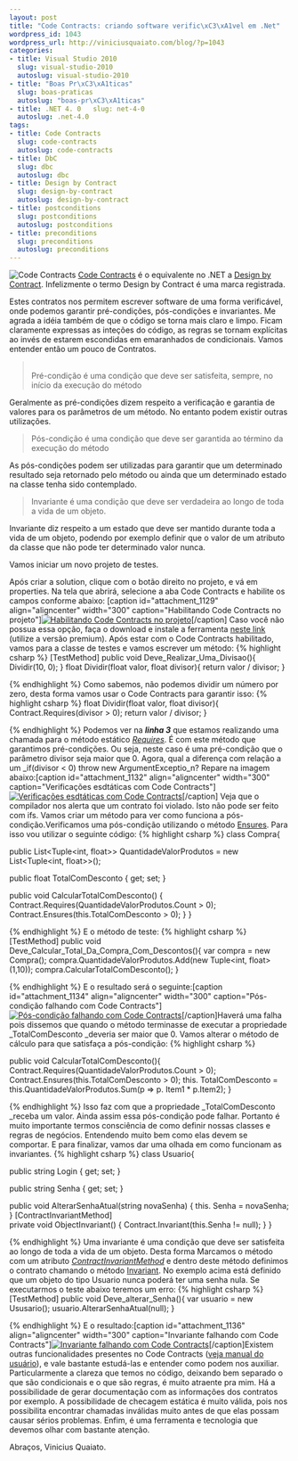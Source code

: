 ```yaml
--- 
layout: post
title: "Code Contracts: criando software verific\xC3\xA1vel em .Net"
wordpress_id: 1043
wordpress_url: http://viniciusquaiato.com/blog/?p=1043
categories: 
- title: Visual Studio 2010
  slug: visual-studio-2010
  autoslug: visual-studio-2010
- title: "Boas Pr\xC3\xA1ticas"
  slug: boas-praticas
  autoslug: "boas-pr\xC3\xA1ticas"
- title: .NET 4. 0   slug: net-4-0
  autoslug: .net-4.0
tags: 
- title: Code Contracts
  slug: code-contracts
  autoslug: code-contracts
- title: DbC
  slug: dbc
  autoslug: dbc
- title: Design by Contract
  slug: design-by-contract
  autoslug: design-by-contract
- title: postconditions
  slug: postconditions
  autoslug: postconditions
- title: preconditions
  slug: preconditions
  autoslug: preconditions
---
```

![Code Contracts](http://viniciusquaiato.com/images_posts/dd491992.codecontracts_projecten-us-150x150.png "Code Contracts")
[Code Contracts](http://msdn.microsoft.com/en-us/devlabs/dd491992.aspx) é o equivalente no .NET a [Design by Contract](http://en.wikipedia.org/wiki/Design_by_contract). Infelizmente o termo Design by Contract é uma marca registrada.

Estes contratos nos permitem escrever software de uma forma verificável, onde podemos garantir pré-condições, pós-condições e invariantes.
Me agrada a idéia também de que o código se torna mais claro e limpo. Ficam claramente expressas as inteções do código, as regras se tornam explícitas ao invés de estarem escondidas em emaranhados de condicionais. Vamos entender então um pouco de Contratos.<br /><blockquote>  
Pré-condição é uma condição que deve ser satisfeita, sempre, no início da execução do método
</blockquote>
Geralmente as pré-condições dizem respeito a verificação e garantia de valores para os parâmetros de um método. No entanto podem existir outras utilizações.
<blockquote>  
Pós-condição é uma condição que deve ser garantida ao término da execução do método
</blockquote>
As pós-condições podem ser utilizadas para garantir que um determinado resultado seja retornado pelo método ou ainda que um determinado estado na classe tenha sido contemplado.
<blockquote>  
Invariante é uma condição que deve ser verdadeira ao longo de toda a vida de um objeto.
</blockquote>
Invariante diz respeito a um estado que deve ser mantido durante toda a vida de um objeto, podendo por exemplo definir que o valor de um atributo da classe que não pode ter determinado valor nunca.

Vamos iniciar um novo projeto de testes. 

Após criar a solution, clique com o botão direito no projeto, e vá em properties. Na tela que abrirá, selecione a aba Code Contracts e habilite os campos conforme abaixo:
[caption id="attachment_1129" align="aligncenter" width="300" caption="Habilitando Code Contracts no projeto"][![Habilitando Code Contracts no projeto](http://viniciusquaiato.com/images_posts/Habilitando-300x237.jpg "Habilitando Code Contracts no projeto")](http://viniciusquaiato.com/images_posts/Habilitando.jpg)[/caption]
Caso você não possua essa opção, faça o download e instale a ferramenta [neste link](http://msdn.microsoft.com/en-us/devlabs/dd491992.aspx) (utilize a versão premium).
Após estar com o Code Contracts habilitado, vamos para a classe de testes e vamos escrever um método:
{% highlight csharp %}
[TestMethod]
public void Deve_Realizar_Uma_Divisao(){    Dividir(10, 0);
    }
float Dividir(float valor, float divisor){
return valor / divisor;
    }

{% endhighlight %}
Como sabemos, não podemos dividir um número por zero, desta forma vamos usar o Code Contracts para garantir isso:
{% highlight csharp %}
float Dividir(float valor, float divisor){    Contract.Requires(divisor > 0);
return valor / divisor;
    }

{% endhighlight %}
Podemos ver na **_linha 3_** que estamos realizando uma chamada para o método estático _[Requires](http://msdn.microsoft.com/en-us/library/system.diagnostics.contracts.contract.requires.aspx)_. É com este método que garantimos pré-condições. Ou seja, neste caso é uma pré-condição que o parâmetro divisor seja maior que 0. Agora, qual a diferença com relação a um _if(divisor < 0) throw new ArgumentExceptio_n? Repare na imagem abaixo:[caption id="attachment_1132" align="aligncenter" width="300" caption="Verificações esdtáticas com Code Contracts"][![Verificações esdtáticas com Code Contracts](http://viniciusquaiato.com/images_posts/Code-Contracts-cheking-300x94.jpg "Verificações esdtáticas com Code Contracts")](http://viniciusquaiato.com/images_posts/Code-Contracts-cheking.jpg)[/caption] Veja que o compilador nos alerta que um contrato foi violado. Isto não pode ser feito com ifs. Vamos criar um método para ver como funciona a pós-condição.Verificamos uma pós-condição utilizando o método [Ensures](http://msdn.microsoft.com/en-us/library/system.diagnostics.contracts.contract.ensures.aspx). Para isso vou utilizar o seguinte código:
{% highlight csharp %}
class Compra{    

public List<Tuple<int, float>> QuantidadeValorProdutos = new List<Tuple<int, float>>();
    
public float TotalComDesconto { get;
    set;
    }
    
public void CalcularTotalComDesconto()    {        Contract.Requires(QuantidadeValorProdutos.Count > 0);
    Contract.Ensures(this.TotalComDesconto > 0);
    }
}

{% endhighlight %}
E o método de teste:
{% highlight csharp %}
[TestMethod]
public void Deve_Calcular_Total_Da_Compra_Com_Descontos(){
var compra = new Compra();
    compra.QuantidadeValorProdutos.Add(new Tuple<int, float>(1,10));
    compra.CalcularTotalComDesconto();
    }

{% endhighlight %}
E o resultado será o seguinte:[caption id="attachment_1134" align="aligncenter" width="300" caption="Pós-condição falhando com Code Contracts"][![Pós-condição falhando com Code Contracts](http://viniciusquaiato.com/images_posts/poscondition-failed-300x139.jpg "Pós-condição falhando com Code Contracts")](http://viniciusquaiato.com/images_posts/poscondition-failed.jpg)[/caption]Haverá uma falha pois dissemos que quando o método terminasse de executar a propriedade _TotalComDesconto _deveria ser maior que 0. Vamos alterar o método de cálculo para que satisfaça a pós-condição:
{% highlight csharp %}

public void CalcularTotalComDesconto(){    Contract.Requires(QuantidadeValorProdutos.Count > 0);
    Contract.Ensures(this.TotalComDesconto > 0);
    this. TotalComDesconto = this.QuantidadeValorProdutos.Sum(p => p. Item1 * p.Item2);
    }

{% endhighlight %}
Isso faz com que a propriedade _TotalComDesconto _receba um valor. Ainda assim essa pós-condição pode falhar. Portanto é muito importante termos consciência de como definir nossas classes e regras de negócios. Entendendo muito bem como elas devem se comportar. E para finalizar, vamos dar uma olhada em como funcionam as invariantes.
{% highlight csharp %}
class Usuario{    

public string Login { get;
    set;
    }
    
public string Senha { get;
    set;
    }
    
public void AlterarSenhaAtual(string novaSenha)    {        this. Senha = novaSenha;
    }
    [ContractInvariantMethod]    
private void ObjectInvariant()    {        Contract.Invariant(this.Senha != null);
    }
}

{% endhighlight %}
Uma invariante é uma condição que deve ser satisfeita ao longo de toda a vida de um objeto. Desta forma Marcamos o método com um atributo _[ContractInvariantMethod](http://msdn.microsoft.com/en-us/library/system.diagnostics.contracts.contractinvariantmethodattribute.aspx)_ e dentro deste método definimos o contrato chamando o método [Invariant](http://msdn.microsoft.com/en-us/library/system.diagnostics.contracts.contract.invariant.aspx). No exemplo acima está definido que um objeto do tipo Usuario nunca poderá ter uma senha nula. Se executarmos o teste abaixo teremos um erro:
{% highlight csharp %}
[TestMethod]
public void Deve_alterar_Senha(){
var usuario = new Ususario();
    usuario.AlterarSenhaAtual(null);
    }

{% endhighlight %}
E o resultado:[caption id="attachment_1136" align="aligncenter" width="300" caption="Invariante falhando com Code Contracts"][![Invariante falhando com Code Contracts](http://viniciusquaiato.com/images_posts/invariant-300x139.jpg "Invariante falhando com Code Contracts")](http://viniciusquaiato.com/images_posts/invariant.jpg)[/caption]Existem outras funcionalidades presentes no Code Contracts ([veja manual do usuário](http://research.microsoft.com/en-us/projects/contracts/userdoc.pdf)), e vale bastante estudá-las e entender como podem nos auxiliar. Particularmente a clareza que temos no código, deixando bem separado o que são condicionais e o que são regras, é muito atraente pra mim. Há a possibilidade de gerar documentação com as informações dos contratos por exemplo. A possibilidade de checagem estática é muito válida, pois nos possibilita encontrar chamadas inválidas muito antes de que elas possam causar sérios problemas. Enfim, é uma ferramenta e tecnologia que devemos olhar com bastante atenção.

Abraços,
Vinicius Quaiato.
